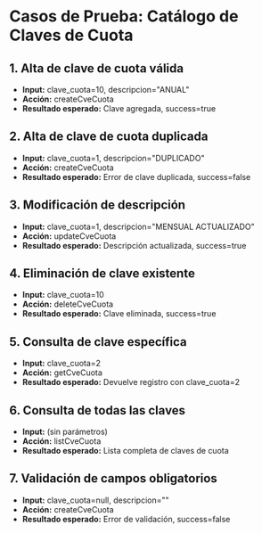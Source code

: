 # Casos de Prueba: Catálogo de Claves de Cuota

## 1. Alta de clave de cuota válida
- **Input:** clave_cuota=10, descripcion="ANUAL"
- **Acción:** createCveCuota
- **Resultado esperado:** Clave agregada, success=true

## 2. Alta de clave de cuota duplicada
- **Input:** clave_cuota=1, descripcion="DUPLICADO"
- **Acción:** createCveCuota
- **Resultado esperado:** Error de clave duplicada, success=false

## 3. Modificación de descripción
- **Input:** clave_cuota=1, descripcion="MENSUAL ACTUALIZADO"
- **Acción:** updateCveCuota
- **Resultado esperado:** Descripción actualizada, success=true

## 4. Eliminación de clave existente
- **Input:** clave_cuota=10
- **Acción:** deleteCveCuota
- **Resultado esperado:** Clave eliminada, success=true

## 5. Consulta de clave específica
- **Input:** clave_cuota=2
- **Acción:** getCveCuota
- **Resultado esperado:** Devuelve registro con clave_cuota=2

## 6. Consulta de todas las claves
- **Input:** (sin parámetros)
- **Acción:** listCveCuota
- **Resultado esperado:** Lista completa de claves de cuota

## 7. Validación de campos obligatorios
- **Input:** clave_cuota=null, descripcion=""
- **Acción:** createCveCuota
- **Resultado esperado:** Error de validación, success=false
